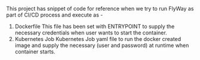 This project has snippet of code for reference when we try to run FlyWay as part of CI/CD process and execute as -
1. Dockerfile
    This file has been set with ENTRYPOINT to supply the necessary credentials when user wants to start the container.
2. Kubernetes Job
    Kubernetes Job yaml file to run the docker created image and supply the necessary (user and password) at runtime when 
    container starts.
